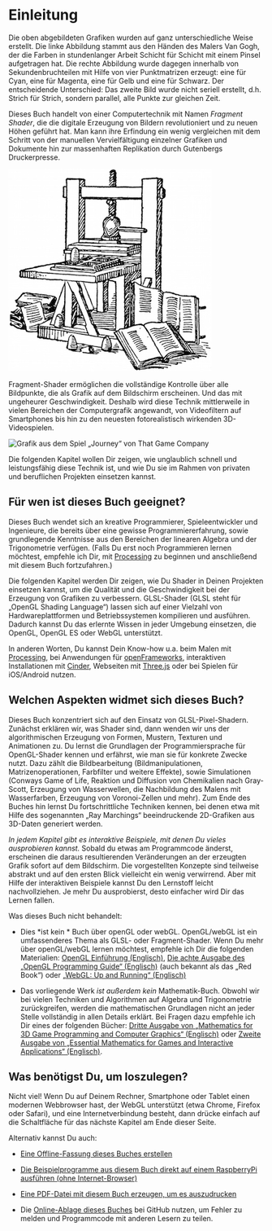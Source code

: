 # Einleitung

<canvas id="custom" class="canvas" data-fragment-url="cmyk-halftone.frag" data-textures="vangogh.jpg" width="700px" height="320px"></canvas>

Die oben abgebildeten Grafiken wurden auf ganz unterschiedliche Weise erstellt. Die linke Abbildung stammt aus den Händen des Malers Van Gogh, der die Farben in stundenlanger Arbeit Schicht für Schicht mit einem Pinsel aufgetragen hat. Die rechte Abbildung wurde dagegen innerhalb von Sekundenbruchteilen mit Hilfe von vier Punktmatrizen erzeugt: eine für Cyan, eine für Magenta, eine für Gelb und eine für Schwarz. Der entscheidende Unterschied: Das zweite Bild wurde nicht seriell erstellt, d.h. Strich für Strich, sondern parallel, alle Punkte zur gleichen Zeit.

Dieses Buch handelt von einer Computertechnik mit Namen *Fragment Shader*, die die digitale Erzeugung von Bildern revolutioniert und zu neuen Höhen geführt hat. Man kann ihre Erfindung ein wenig vergleichen mit dem Schritt von der manuellen Vervielfältigung einzelner Grafiken und Dokumente hin zur massenhaften Replikation durch Gutenbergs Druckerpresse.

![Gutenbergs Druckerpresse](gutenpress.jpg)

Fragment-Shader ermöglichen die vollständige Kontrolle über alle Bildpunkte, die als Grafik auf dem Bildschirm erscheinen. Und das mit ungeheurer Geschwindigkeit. Deshalb wird diese Technik mittlerweile in vielen Bereichen der Computergrafik angewandt, von Videofiltern auf Smartphones bis hin zu den neuesten fotorealistisch wirkenden 3D-Videospielen.

![Grafik aus dem Spiel „Journey“ von That Game Company](journey.jpg)

Die folgenden Kapitel wollen Dir zeigen, wie unglaublich schnell und leistungsfähig diese Technik ist, und wie Du sie im Rahmen von privaten und beruflichen Projekten einsetzen kannst.

## Für wen ist dieses Buch geeignet?

Dieses Buch wendet sich an kreative Programmierer, Spieleentwickler und Ingenieure, die bereits über eine gewisse Programmiererfahrung, sowie grundlegende Kenntnisse aus den Bereichen der linearen Algebra und der Trigonometrie verfügen. (Falls Du erst noch Programmieren lernen möchtest, empfehle ich Dir, mit [Processing](https://processing.org/) zu beginnen und anschließend mit diesem Buch fortzufahren.)

Die folgenden Kapitel werden Dir zeigen, wie Du Shader in Deinen Projekten einsetzen kannst, um die Qualität und die Geschwindigkeit bei der Erzeugung von Grafiken zu verbessern. GLSL-Shader (GLSL steht für „OpenGL Shading Language“) lassen sich auf einer Vielzahl von Hardwareplattformen und Betriebssystemen kompilieren und ausführen. Dadurch kannst Du das erlernte Wissen in jeder Umgebung einsetzen, die OpenGL, OpenGL ES oder WebGL unterstützt.

In anderen Worten, Du kannst Dein Know-how u.a. beim Malen mit [Processing](https://processing.org/), bei Anwendungen für [openFrameworks](http://openframeworks.cc/), interaktiven Installationen mit [Cinder](http://libcinder.org/), Webseiten mit [Three.js](http://threejs.org/) oder bei Spielen für iOS/Android nutzen.

## Welchen Aspekten widmet sich dieses Buch?

Dieses Buch konzentriert sich auf den Einsatz von GLSL-Pixel-Shadern. Zunächst erklären wir, was Shader sind, dann wenden wir uns der algorithmischen Erzeugung von Formen, Mustern, Texturen und Animationen zu. Du lernst die Grundlagen der Programmiersprache für OpenGL-Shader kennen und erfährst, wie man sie für konkrete Zwecke nutzt. Dazu zählt die Bildbearbeitung (Bildmanipulationen, Matrizenoperationen, Farbfilter und weitere Effekte), sowie Simulationen (Conways Game of Life, Reaktion und Diffusion von Chemikalien nach Gray-Scott, Erzeugung von Wasserwellen, die Nachbildung des Malens mit Wasserfarben, Erzeugung von Voronoi-Zellen und mehr). Zum Ende des Buches hin lernst Du fortschrittliche Techniken kennen, bei denen etwa mit Hilfe des sogenannten „Ray Marchings“ beeindruckende 2D-Grafiken aus 3D-Daten generiert werden.

*In jedem Kapitel gibt es interaktive Beispiele, mit denen Du vieles ausprobieren kannst.* Sobald du etwas am Programmcode änderst, erscheinen die daraus resultierenden Veränderungen an der erzeugten Grafik sofort auf dem Bildschirm. Die vorgestellten Konzepte sind teilweise abstrakt und auf den ersten Blick vielleicht ein wenig verwirrend. Aber mit Hilfe der interaktiven Beispiele kannst Du den Lernstoff leicht nachvollziehen. Je mehr Du ausprobierst, desto einfacher wird Dir das Lernen fallen.

Was dieses Buch nicht behandelt:

* Dies *ist kein * Buch über openGL oder webGL. OpenGL/webGL ist ein umfassenderes Thema als GLSL- oder Fragment-Shader. Wenn Du mehr über openGL/webGL lernen möchtest, empfehle ich Dir die folgenden Materialien: [OpenGL Einführung (Englisch)](https://open.gl/introduction), [Die achte Ausgabe des „OpenGL Programming Guide“ (Englisch)](http://www.amazon.com/OpenGL-Programming-Guide-Official-Learning/dp/0321773039/ref=sr_1_1?s=books&ie=UTF8&qid=1424007417&sr=1-1&keywords=open+gl+programming+guide) (auch bekannt als das „Red Book“) oder [„WebGL: Up and Running“ (Englisch)](http://www.amazon.com/WebGL-Up-Running-Tony-Parisi/dp/144932357X/ref=sr_1_4?s=books&ie=UTF8&qid=1425147254&sr=1-4&keywords=webgl)

* Das vorliegende Werk *ist außerdem kein* Mathematik-Buch. Obwohl wir bei vielen Techniken und Algorithmen auf Algebra und Trigonometrie zurückgreifen, werden die mathematischen Grundlagen nicht an jeder Stelle vollständig in allen Details erklärt. Bei Fragen dazu empfehle ich Dir eines der folgenden Bücher: [Dritte Ausgabe von „Mathematics for 3D Game Programming and Computer Graphics“ (Englisch)](http://www.amazon.com/Mathematics-Programming-Computer-Graphics-Third/dp/1435458869/ref=sr_1_1?ie=UTF8&qid=1424007839&sr=8-1&keywords=mathematics+for+games) oder [Zweite Ausgabe von „Essential Mathematics for Games and Interactive Applications“ (Englisch)](http://www.amazon.com/Essential-Mathematics-Games-Interactive-Applications/dp/0123742978/ref=sr_1_1?ie=UTF8&qid=1424007889&sr=8-1&keywords=essentials+mathematics+for+developers).

## Was benötigst Du, um loszulegen?

Nicht viel! Wenn Du auf Deinem Rechner, Smartphone oder Tablet einen modernen Webbrowser hast, der WebGL unterstützt (etwa Chrome, Firefox oder Safari), und eine Internetverbindung besteht, dann drücke einfach auf die Schaltfläche für das nächste Kapitel am Ende dieser Seite.

Alternativ kannst Du auch:

- [Eine Offline-Fassung dieses Buches erstellen](https://thebookofshaders.com/appendix/?lan=de)

- [Die Beispielprogramme aus diesem Buch direkt auf einem RaspberryPi ausführen (ohne Internet-Browser)](https://thebookofshaders.com/appendix/?lan=de)

- [Eine PDF-Datei mit diesem Buch erzeugen, um es auszudrucken](https://thebookofshaders.com/appendix/?lan=de)

- Die [Online-Ablage dieses Buches](https://github.com/patriciogonzalezvivo/thebookofshaders) bei GitHub nutzen, um Fehler zu melden und Programmcode mit anderen Lesern zu teilen.
